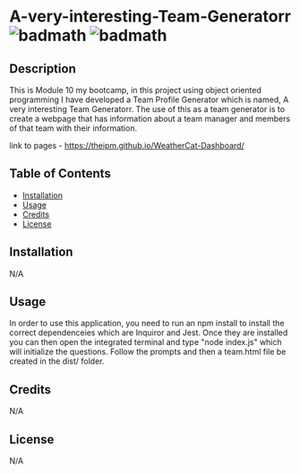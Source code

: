 # A-very-interesting-Team-Generatorr ![badmath](https://img.shields.io/github/stars/TheIPM/My-Portfolio?style=plastic) ![badmath](https://img.shields.io/github/followers/TheIPM)

## Description

This is Module 10 my bootcamp, in this project using object oriented programming I have developed a Team Profile Generator which is named, A very interesting Team Generatorr. The use of this as a team generator is to create a webpage that has information about a team manager and members of that team with their information. 

link to pages - https://theipm.github.io/WeatherCat-Dashboard/


## Table of Contents 

- [Installation](#installation)
- [Usage](#usage)
- [Credits](#credits)
- [License](#license)

## Installation

N/A

## Usage

In order to use this application, you need to run an npm install to install the correct dependenceies which are Inquiror and Jest. Once they are installed you can then open the integrated terminal and type "node index.js" which will initialize the questions. Follow the prompts and then a team.html file be created in the dist/ folder.   

## Credits

N/A

## License

N/A
